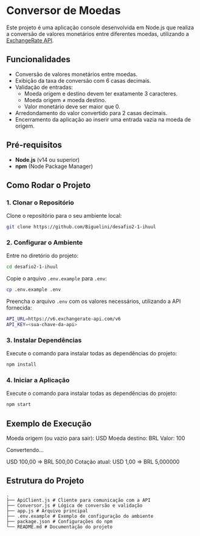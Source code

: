 
# Conversor de Moedas

Este projeto é uma aplicação console desenvolvida em Node.js que realiza a conversão de valores monetários entre diferentes moedas, utilizando a [ExchangeRate API](https://www.exchangerate-api.com/docs).

## Funcionalidades

- Conversão de valores monetários entre moedas.
- Exibição da taxa de conversão com 6 casas decimais.
- Validação de entradas:
  - Moeda origem e destino devem ter exatamente 3 caracteres.
  - Moeda origem ≠ moeda destino.
  - Valor monetário deve ser maior que 0.
- Arredondamento do valor convertido para 2 casas decimais.
- Encerramento da aplicação ao inserir uma entrada vazia na moeda de origem.

## Pré-requisitos

- **Node.js** (v14 ou superior)
- **npm** (Node Package Manager)

## Como Rodar o Projeto

### 1. Clonar o Repositório

Clone o repositório para o seu ambiente local:

```bash
git clone https://github.com/Biguelini/desafio2-1-ihuul
```

### 2. Configurar o Ambiente
Entre no diretório do projeto:
```bash
cd desafio2-1-ihuul
```
Copie o arquivo `.env.example` para `.env`:
```bash
cp .env.example .env
```
Preencha o arquivo `.env` com os valores necessários, utilizando a API fornecida:
```bash
API_URL=https://v6.exchangerate-api.com/v6 
API_KEY=<sua-chave-da-api>
```

### 3. Instalar Dependências
Execute o comando para instalar todas as dependências do projeto:
```bash
npm install
```

### 4. Iniciar a Aplicação
Execute o comando para instalar todas as dependências do projeto:
```bash
npm start
```

## Exemplo de Execução
Moeda origem (ou vazio para sair): USD 
Moeda destino: BRL 
Valor: 100 

Convertendo... 

USD 100,00 => BRL 500,00 
Cotação atual: USD 1,00 => BRL 5,000000

## Estrutura do Projeto
```
. 
├── ApiClient.js # Cliente para comunicação com a API 
├── Conversor.js # Lógica de conversão e validação 
├── app.js # Arquivo principal 
├── .env.example # Exemplo de configuração do ambiente 
├── package.json # Configurações do npm 
└── README.md # Documentação do projeto
```